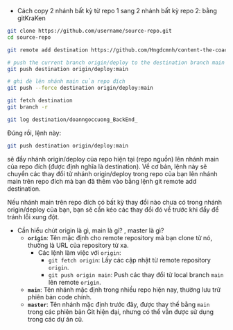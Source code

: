 - Cách copy 2 nhánh bất kỳ từ repo 1 sang 2 nhánh bất kỳ repo 2: bằng gitKraKen
```bash
git clone https://github.com/username/source-repo.git
cd source-repo

git remote add destination https://github.com/Hngdcmnh/content-the-coach

# push the current branch origin/deploy to the destination branch main of the destination repo
git push destination origin/deploy:main

# ghi đè lên nhánh main của repo đích
git push --force destination origin/deploy:main

git fetch destination
git branch -r

git log destination/doanngoccuong_BackEnd_
```


Đúng rồi, lệnh này:

```bash
git push destination origin/deploy:main
```
sẽ đẩy nhánh origin/deploy của repo hiện tại (repo nguồn) lên nhánh main của repo đích (được định nghĩa là destination). Về cơ bản, lệnh này sẽ chuyển các thay đổi từ nhánh origin/deploy trong repo của bạn lên nhánh main trên repo đích mà bạn đã thêm vào bằng lệnh git remote add destination.

Nếu nhánh main trên repo đích có bất kỳ thay đổi nào chưa có trong nhánh origin/deploy của bạn, bạn sẽ cần kéo các thay đổi đó về trước khi đẩy để tránh lỗi xung đột.

- Cần hiểu chút origin là gì, main là gì? , master là gì?
    - **`origin`**: Tên mặc định cho remote repository mà bạn clone từ nó, thường là URL của repository từ xa.
        - Các lệnh làm việc với `origin`:
            - `git fetch origin`: Lấy các cập nhật từ remote repository `origin`.
            - `git push origin main`: Push các thay đổi từ local branch `main` lên remote `origin`.
    - **`main`**: Tên nhánh mặc định trong nhiều repo hiện nay, thường lưu trữ phiên bản code chính.
    - **`master`**: Tên nhánh mặc định trước đây, được thay thế bằng `main` trong các phiên bản Git hiện đại, nhưng có thể vẫn được sử dụng trong các dự án cũ.
